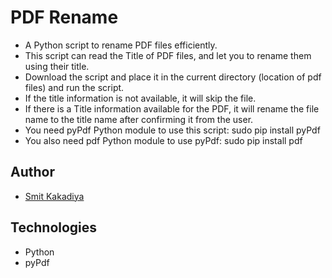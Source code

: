 # PDF Rename

- A Python script to rename PDF files efficiently.
- This script can read the Title of PDF files, and let you to rename them using their title.
- Download the script and place it in the current directory (location of pdf files) and run the script.
- If the title information is not available, it will skip the file.
- If there is a Title information available for the PDF, it will rename the file name to the title name after confirming it from the user.
- You need pyPdf Python module to use this script: sudo pip install pyPdf
- You also need pdf Python module to use pyPdf: sudo pip install pdf

## Author

- [Smit Kakadiya](http://www.SmitKakadiya.Ml)

## Technologies

- Python
- pyPdf
